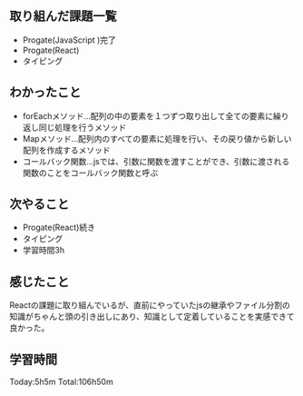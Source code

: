 ## 取り組んだ課題一覧
 - Progate(JavaScript )完了
 - Progate(React)
 - タイピング
## わかったこと
 - forEachメソッド…配列の中の要素を１つずつ取り出して全ての要素に繰り返し同じ処理を行うメソッド
 - Mapメソッド…配列内のすべての要素に処理を行い、その戻り値から新しい配列を作成するメソッド
 - コールバック関数…jsでは、引数に関数を渡すことができ、引数に渡される関数のことをコールバック関数と呼ぶ
## 次やること
 - Progate(React)続き
 - タイピング
 - 学習時間3h
## 感じたこと
 Reactの課題に取り組んでいるが、直前にやっていたjsの継承やファイル分割の知識がちゃんと頭の引き出しにあり、知識として定着していることを実感できて良かった。
## 学習時間
Today:5h5m  Total:106h50m